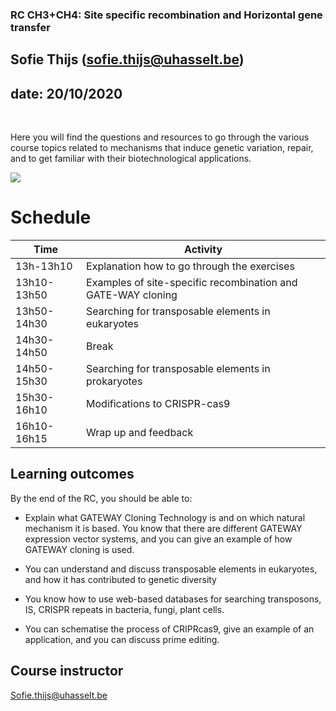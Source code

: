 ### RC CH3+CH4: Site specific recombination and Horizontal gene transfer
## Sofie Thijs (sofie.thijs@uhasselt.be)
## date: 20/10/2020


&nbsp;
&nbsp;
&nbsp;


Here you will find the questions and resources to go through the various course topics related to mechanisms that induce genetic variation, repair, and to get familiar with their biotechnological applications.


![](http://www.australasianscience.com.au/sites/default/files/imagecache/article_main_image/DNA_evolution.jpg)</center>


# Schedule
| Time  | Activity |
| ------------- | ------------- |
| 13h-13h10     | Explanation how to go through the exercises|
| 13h10-13h50   | Examples of site-specific recombination and GATE-WAY cloning|
| 13h50-14h30   | Searching for transposable elements in eukaryotes|
| 14h30-14h50   | Break  |
| 14h50-15h30   | Searching for transposable elements in prokaryotes|
| 15h30-16h10   | Modifications to CRISPR-cas9|
| 16h10-16h15   | Wrap up and feedback|

## Learning outcomes
By the end of the RC, you should be able to:  

- Explain what GATEWAY Cloning Technology is and on which natural mechanism it is based. You know that there are different GATEWAY expression vector systems, and you can give an example of how GATEWAY cloning is used.  

- You can understand and discuss transposable elements in eukaryotes, and how it has contributed to genetic diversity  

- You know how to use web-based databases for searching transposons, IS, CRISPR repeats in bacteria, fungi, plant cells.  

- You can schematise the process of CRIPRcas9, give an example of an application, and you can discuss prime editing.


## Course instructor
Sofie.thijs@uhasselt.be
